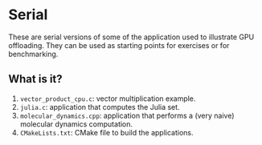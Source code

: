 # Serial

These are serial versions of some of the application used to
illustrate GPU offloading.  They can be used as starting points
for exercises or for benchmarking.


## What is it?

1. `vector_product_cpu.c`: vector multiplication example.
1. `julia.c`: application that computes the Julia set.
1. `molecular_dynamics.cpp`: application that performs a (very naive)
   molecular dynamics computation.
1. `CMakeLists.txt`: CMake file to build the applications.
